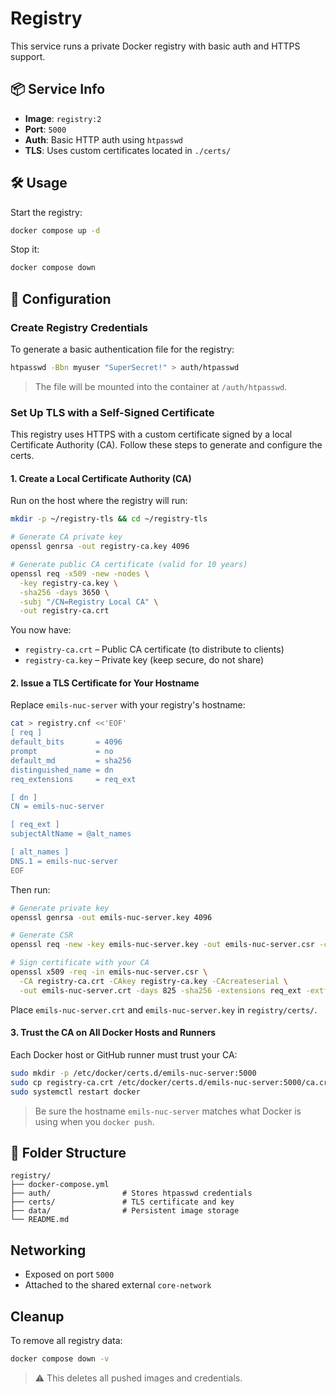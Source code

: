 # Registry

This service runs a private Docker registry with basic auth and HTTPS support.

## 📦 Service Info

- **Image**: `registry:2`
- **Port**: `5000`
- **Auth**: Basic HTTP auth using `htpasswd`
- **TLS**: Uses custom certificates located in `./certs/`

## 🛠 Usage

Start the registry:

```bash
docker compose up -d
````

Stop it:

```bash
docker compose down
```

## 🔐 Configuration

### Create Registry Credentials

To generate a basic authentication file for the registry:

```bash
htpasswd -Bbn myuser "SuperSecret!" > auth/htpasswd
```

> The file will be mounted into the container at `/auth/htpasswd`.

### Set Up TLS with a Self-Signed Certificate

This registry uses HTTPS with a custom certificate signed by a local Certificate Authority (CA). Follow these steps to generate and configure the certs.

#### 1. Create a Local Certificate Authority (CA)

Run on the host where the registry will run:

```bash
mkdir -p ~/registry-tls && cd ~/registry-tls

# Generate CA private key
openssl genrsa -out registry-ca.key 4096

# Generate public CA certificate (valid for 10 years)
openssl req -x509 -new -nodes \
  -key registry-ca.key \
  -sha256 -days 3650 \
  -subj "/CN=Registry Local CA" \
  -out registry-ca.crt
```

You now have:

* `registry-ca.crt` – Public CA certificate (to distribute to clients)
* `registry-ca.key` – Private key (keep secure, do not share)

#### 2. Issue a TLS Certificate for Your Hostname

Replace `emils-nuc-server` with your registry's hostname:

```bash
cat > registry.cnf <<'EOF'
[ req ]
default_bits       = 4096
prompt             = no
default_md         = sha256
distinguished_name = dn
req_extensions     = req_ext

[ dn ]
CN = emils-nuc-server

[ req_ext ]
subjectAltName = @alt_names

[ alt_names ]
DNS.1 = emils-nuc-server
EOF
```

Then run:

```bash
# Generate private key
openssl genrsa -out emils-nuc-server.key 4096

# Generate CSR
openssl req -new -key emils-nuc-server.key -out emils-nuc-server.csr -config registry.cnf

# Sign certificate with your CA
openssl x509 -req -in emils-nuc-server.csr \
  -CA registry-ca.crt -CAkey registry-ca.key -CAcreateserial \
  -out emils-nuc-server.crt -days 825 -sha256 -extensions req_ext -extfile registry.cnf
```

Place `emils-nuc-server.crt` and `emils-nuc-server.key` in `registry/certs/`.

#### 3. Trust the CA on All Docker Hosts and Runners

Each Docker host or GitHub runner must trust your CA:

```bash
sudo mkdir -p /etc/docker/certs.d/emils-nuc-server:5000
sudo cp registry-ca.crt /etc/docker/certs.d/emils-nuc-server:5000/ca.crt
sudo systemctl restart docker
```

> Be sure the hostname `emils-nuc-server` matches what Docker is using when you `docker push`.

## 📁 Folder Structure

```
registry/
├── docker-compose.yml
├── auth/                # Stores htpasswd credentials
├── certs/               # TLS certificate and key
├── data/                # Persistent image storage
└── README.md
```

## Networking

* Exposed on port `5000`
* Attached to the shared external `core-network`

## Cleanup

To remove all registry data:

```bash
docker compose down -v
```

> ⚠️ This deletes all pushed images and credentials.
